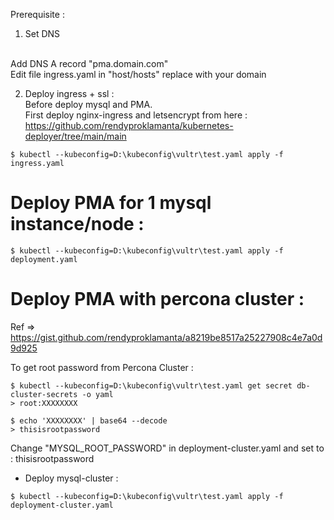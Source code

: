 Prerequisite : <br>
1. Set DNS
<br>
Add DNS A record "pma.domain.com"
<br>
Edit file ingress.yaml in "host/hosts" replace with your domain

2. Deploy ingress + ssl : <br>
Before deploy mysql and PMA. <br>
First deploy nginx-ingress and letsencrypt from here : <br>
https://github.com/rendyproklamanta/kubernetes-deployer/tree/main/main

```
$ kubectl --kubeconfig=D:\kubeconfig\vultr\test.yaml apply -f ingress.yaml
```

# Deploy PMA for 1 mysql instance/node :

```
$ kubectl --kubeconfig=D:\kubeconfig\vultr\test.yaml apply -f deployment.yaml
```

# Deploy PMA with percona cluster :

Ref => https://gist.github.com/rendyproklamanta/a8219be8517a25227908c4e7a0d9d925

To get root password from Percona Cluster :

```
$ kubectl --kubeconfig=D:\kubeconfig\vultr\test.yaml get secret db-cluster-secrets -o yaml
> root:XXXXXXXX

$ echo 'XXXXXXXX' | base64 --decode
> thisisrootpassword
```

Change "MYSQL_ROOT_PASSWORD" in deployment-cluster.yaml and set to : thisisrootpassword

- Deploy mysql-cluster :

```
$ kubectl --kubeconfig=D:\kubeconfig\vultr\test.yaml apply -f deployment-cluster.yaml
```
